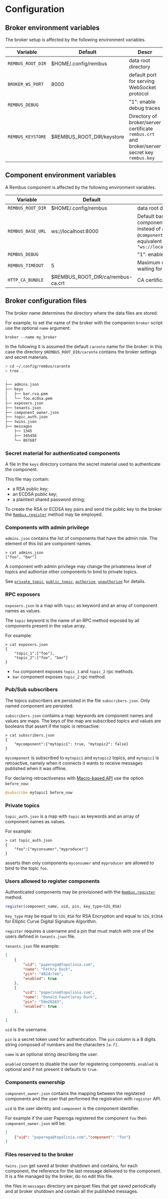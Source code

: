 # Configuration

## Broker environment variables

The broker setup is affected by the following environment variables.

| Variable |Default| Descr |
|----------|-------|-------|
|`REMBUS_ROOT_DIR`|\$HOME/.config/rembus|data root directory|
|`BROKER_WS_PORT`|8000|default port for serving WebSocket protocol|
|`REMBUS_DEBUG`|| "1": enable debug traces|
|`REMBUS_KEYSTORE`|\$REMBUS\_ROOT\_DIR/keystore| Directory of broker/server certificate `rembus.crt` and broker/server secret key `rembus.key`|

## Component environment variables

A Rembus component is affected by the following environment variables.

| Variable |Default| Descr |
|----------|-------|-------|
|`REMBUS_ROOT_DIR`|\$HOME/.config/rembus|data root directory|
|`REMBUS_BASE_URL`|ws://localhost:8000|Default base url when defining component with  a simple string instead of a complete url. `@component "myclient"` is equivalent to `@component "ws://localhost:8000/myclient"`|
|`REMBUS_DEBUG`|| "1": enable debug traces|
|`REMBUS_TIMEOUT`|5| Maximum number of seconds waiting for rpc responses|
|`HTTP_CA_BUNDLE`|\$REMBUS\_ROOT\_DIR/ca/rembus-ca.crt|CA certificate|

## Broker configuration files

The broker name determines the directory where the data files are stored.

For example, to set the name of the broker with the companion `broker` script use
the optional `name` argument:

```shell
broker --name my_broker
```

In the following it is assumed the default `caronte` name for the broker: in this
case the directory `$REMBUS_ROOT_DIR/caronte` contains the broker settings and secret materials.

```sh
> cd ~/.config/rembus/caronte
> tree .

.
├── admins.json
├── keys
│   ├── bar.rsa.pem
│   └── foo.ecdsa.pem
├── exposers.json
├── tenants.json
├── component_owner.json
├── topic_auth.json
├── twins.json
├── messages
    ├── 1345
    ├── 345456
    └── 867687

```

### Secret material for authenticated components

A file in the `keys` directory contains the secret material used to authenticate the component.

This file may contain:

* a RSA public key;
* an ECDSA public key;
* a plaintext shared password string;

To create the RSA or ECDSA  key pairs and send the public key to the broker the [`Rembus.register`](@ref) method may be employed.

### Components with admin privilege

`admins.json` contains the list of components that have the admin role.
The element of this list are component names.

```text
> cat admins.json
["foo", "bar"]
```
A component with admin privilege may change the privateness level of topics and authorize other components to bind to private topics.

See [`private_topic`](@ref), [`public_topic`](@ref), [`authorize`](@ref), [`unauthorize`](@ref) for details.

### RPC exposers

`exposers.json` is a map with `topic` as keyword and an array of component names as values.

The `topic` keyword is the name of an RPC method exposed by all components present in the
value array.

For example:

```text
> cat exposers.json
{
    "topic_1":["foo"],
    "topic_2":["foo", "bar"]
}
```

* `foo` component exposes `topic_1` and `topic_2` rpc methods.
* `bar` component exposes `topic_2` rpc method.

### Pub/Sub subscribers

The topics subscribers are persisted in the file `subscribers.json`. Only named component
are persisted.

`subscribers.json` contains a map: keywords are component names and values are maps.
The keys of the map are subscribed topics and values are booleans that
assert if the topic is retroactive:

```text
> cat subscribers.json
{
    "mycomponent":{"mytopic1": true, "mytopic2": false}
}
```

`mycomponent` is subscribed to `mytopic1` and `mytopic2` topics, and `mytopic1` is retroactive,
namely when it connects it wants to receive messages published when it was offline.

For declaring retroactiveness with [Macro-based API](@ref) use the option `before_now`:

```julia
@subscribe mytopic1 before_now
```

### Private topics

`topic_auth.json` is a map with `topic` as keywords and an array of component names as values.
  
For example:

```text
> cat topic_auth.json
{
    "foo":["myconsumer","myproducer"]
}
```

asserts then only components `myconsumer` and `myproducer` are allowed to bind to the topic `foo`.

### Users allowed to register components

Authenticated components may be provisioned with the [`Rembus.register`](@ref) method.

```julia
register(component_name, uid, pin, key_type=SIG_RSA)
```

`key_type` may be equal to `SIG_RSA` for RSA Encryption and equal to `SIG_ECDSA` for Elliptic Curve Digital Signature Algorithm.

`register` requires a username and a pin that must match with one of the users defined in `tenants.json` file. 

`tenants.json` file example:

```json
[
    {
        "uid": "paperoga@topolinia.com",
        "name": "Fethry Duck",
        "pin": "482dc7eb",
        "enabled": true
    },
    {
        "uid": "paperino@topolinia.com",
        "name": "Donald Fauntleroy Duck",
        "pin": "58e26283",
        "enabled": true
    },

]
```

`uid` is the username.

`pin` is a secret token used for authentication. The `pin` column is a 8 digits string 
composed of numbers and the characters `[a-f]`. 

`name` is an optional string describing the user.

`enabled` consent to disable the user for
registering components. `enabled` is optional and if not present it defaults to `true`.

### Components ownership

`component_owner.json` contains the mapping between the registered components and
the user that performed the registration with `register` API.

`uid` is the user identity and `component` is the component identifier.

For example if the user Paperoga registered the component `foo` then `component_owner.json` 
will be:

```json
[
    {"uid": "paperoga@topolinia.com","component": "foo"}    
]
```

### Files reserved to the broker

`twins.json` get saved at broker shutdown and contains, for each component,
the reference for the last message delivered to the component.
It is a file managed by the broker, do no edit this file. 

the files in `messages` directory are parquet files that get saved periodically and at broker shutdown and contain all the published messages.
